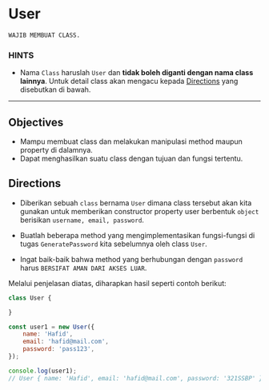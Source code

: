# User

`WAJIB MEMBUAT CLASS.`

### HINTS

- Nama `Class` haruslah `User` dan __tidak boleh diganti dengan nama class lainnya__. Untuk detail class akan mengacu kepada [Directions](#directions) yang disebutkan di bawah.

---

## Objectives

- Mampu membuat class dan melakukan manipulasi method maupun property di dalamnya.
- Dapat menghasilkan suatu class dengan tujuan dan fungsi tertentu.

## Directions

- Diberikan sebuah `class` bernama `User` dimana class tersebut akan kita gunakan untuk memberikan constructor property user berbentuk `object` berisikan `username, email, password`.

- Buatlah beberapa method yang mengimplementasikan fungsi-fungsi di tugas `GeneratePassword` kita sebelumnya oleh class `User`.

- Ingat baik-baik bahwa method yang berhubungan dengan `password` harus `BERSIFAT AMAN DARI AKSES LUAR`.

Melalui penjelasan diatas, diharapkan hasil seperti contoh berikut:


```js
class User {

}

const user1 = new User({
    name: 'Hafid',
    email: 'hafid@mail.com',
    password: 'pass123',
});

console.log(user1);
// User { name: 'Hafid', email: 'hafid@mail.com', password: '321SSBP' }
```